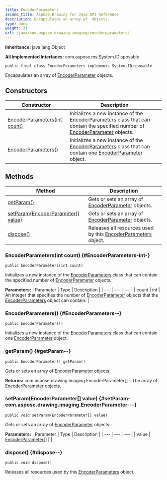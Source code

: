 ```yaml
---
title: EncoderParameters
second_title: Aspose.Drawing for Java API Reference
description: Encapsulates an array of  objects.
type: docs
weight: 21
url: /java/com.aspose.drawing.imaging/encoderparameters/
---
```

**Inheritance:**
java.lang.Object

**All Implemented Interfaces:**
com.aspose.ms.System.IDisposable
```
public final class EncoderParameters implements System.IDisposable
```

Encapsulates an array of [EncoderParameter](../../com.aspose.drawing.imaging/encoderparameter) objects.
## Constructors

| Constructor | Description |
| --- | --- |
| [EncoderParameters(int count)](#EncoderParameters-int-) | Initializes a new instance of the [EncoderParameters](../../com.aspose.drawing.imaging/encoderparameters) class that can contain the specified number of [EncoderParameter](../../com.aspose.drawing.imaging/encoderparameter) objects. |
| [EncoderParameters()](#EncoderParameters--) | Initializes a new instance of the [EncoderParameters](../../com.aspose.drawing.imaging/encoderparameters) class that can contain one [EncoderParameter](../../com.aspose.drawing.imaging/encoderparameter) object. |
## Methods

| Method | Description |
| --- | --- |
| [getParam()](#getParam--) | Gets or sets an array of [EncoderParameter](../../com.aspose.drawing.imaging/encoderparameter) objects. |
| [setParam(EncoderParameter[] value)](#setParam-com.aspose.drawing.imaging.EncoderParameter---) | Gets or sets an array of [EncoderParameter](../../com.aspose.drawing.imaging/encoderparameter) objects. |
| [dispose()](#dispose--) | Releases all resources used by this [EncoderParameters](../../com.aspose.drawing.imaging/encoderparameters) object. |
### EncoderParameters(int count) {#EncoderParameters-int-}
```
public EncoderParameters(int count)
```


Initializes a new instance of the [EncoderParameters](../../com.aspose.drawing.imaging/encoderparameters) class that can contain the specified number of [EncoderParameter](../../com.aspose.drawing.imaging/encoderparameter) objects.

**Parameters:**
| Parameter | Type | Description |
| --- | --- | --- |
| count | int | An integer that specifies the number of [EncoderParameter](../../com.aspose.drawing.imaging/encoderparameter) objects that the [EncoderParameters](../../com.aspose.drawing.imaging/encoderparameters) object can contain. |

### EncoderParameters() {#EncoderParameters--}
```
public EncoderParameters()
```


Initializes a new instance of the [EncoderParameters](../../com.aspose.drawing.imaging/encoderparameters) class that can contain one [EncoderParameter](../../com.aspose.drawing.imaging/encoderparameter) object.

### getParam() {#getParam--}
```
public EncoderParameter[] getParam()
```


Gets or sets an array of [EncoderParameter](../../com.aspose.drawing.imaging/encoderparameter) objects.

**Returns:**
com.aspose.drawing.imaging.EncoderParameter[] - The array of [EncoderParameter](../../com.aspose.drawing.imaging/encoderparameter) objects.
### setParam(EncoderParameter[] value) {#setParam-com.aspose.drawing.imaging.EncoderParameter---}
```
public void setParam(EncoderParameter[] value)
```


Gets or sets an array of [EncoderParameter](../../com.aspose.drawing.imaging/encoderparameter) objects.

**Parameters:**
| Parameter | Type | Description |
| --- | --- | --- |
| value | [EncoderParameter\[\]](../../com.aspose.drawing.imaging/encoderparameter) |  |

### dispose() {#dispose--}
```
public void dispose()
```


Releases all resources used by this [EncoderParameters](../../com.aspose.drawing.imaging/encoderparameters) object.

